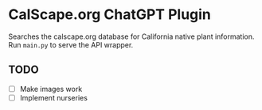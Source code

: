 # CalScape.org ChatGPT Plugin

Searches the calscape.org database for California native plant information. Run `main.py` to serve the API wrapper.

## TODO
- [ ] Make images work
- [ ] Implement nurseries